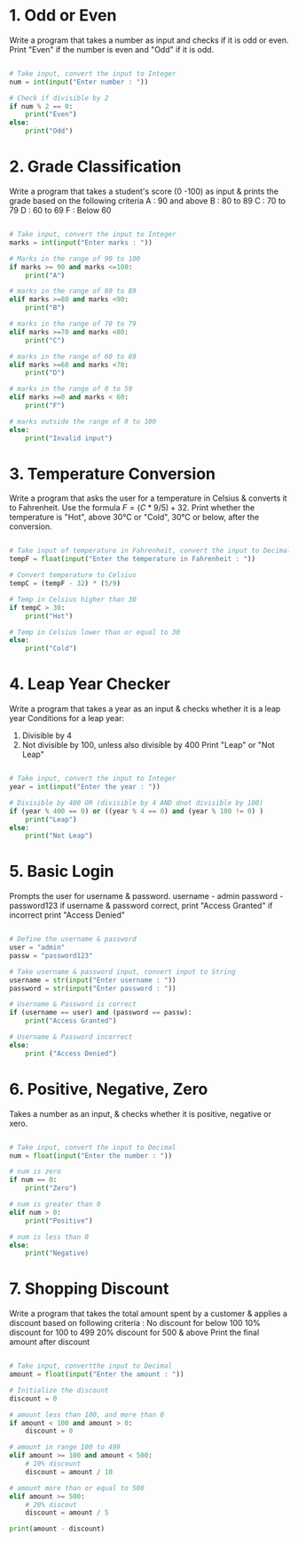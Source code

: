 
# 1. Odd or Even

Write a program that takes a number as input and checks if it is odd or even.
Print "Even" if the number is even and "Odd" if it is odd.

```python

# Take input, convert the input to Integer
num = int(input("Enter number : "))

# Check if divisible by 2
if num % 2 == 0:
	print("Even")
else:
	print("Odd")

```


# 2. Grade Classification

Write a program that takes a student's score (0 -100) as input & prints the grade based on the following criteria
A : 90 and above
B : 80 to 89
C : 70 to 79
D : 60 to 69
F : Below 60

```python

# Take input, convert the input to Integer
marks = int(input("Enter marks : "))

# Marks in the range of 90 to 100
if marks >= 90 and marks <=100:
	print("A")

# marks in the range of 80 to 89
elif marks >=80 and marks <90:
	print("B")

# marks in the range of 70 to 79
elif marks >=70 and marks <80:
	print("C")

# marks in the range of 60 to 69
elif marks >=60 and marks <70:
	print("D")

# marks in the range of 0 to 59
elif marks >=0 and marks < 60:
	print("F")

# marks outside the range of 0 to 100
else:
	print("Invalid input")
```


# 3. Temperature Conversion

Write a program that asks the user for a temperature in Celsius & converts it to Fahrenheit.
Use the formula $F = (C * 9/5) + 32$.
Print whether the temperature is "Hot", above 30°C
or "Cold", 30°C or below, after the conversion.

```python

# Take input of temperature in Fahrenheit, convert the input to Decimal
tempF = float(input("Enter the temperature in Fahrenheit : "))

# Convert temperature to Celsius
tempC = (tempF - 32) * (5/9)

# Temp in Celsius higher than 30
if tempC > 30:
	print("Hot")

# Temp in Celsius lower than or equal to 30
else:
	print("Cold")

```


# 4. Leap Year Checker

Write a program that takes a year as an input & checks whether it is a leap year
Conditions for a leap year:
1. Divisible by 4
2. Not divisible by 100, unless also divisible by 400
Print "Leap" or "Not Leap"

```python

# Take input, convert the input to Integer
year = int(input("Enter the year : "))

# Divisible by 400 OR (divisible by 4 AND dnot divisible by 100)
if (year % 400 == 0) or ((year % 4 == 0) and (year % 100 != 0) )
	print("Leap")
else:
	print("Not Leap")

```


# 5. Basic Login

Prompts the user for username & password. 
username - admin
password - password123
if username & password correct, print "Access Granted"
if incorrect print "Access Denied"

```python

# Define the username & password
user = "admin"
passw = "password123"

# Take username & password input, convert input to String
username = str(input("Enter username : "))
password = str(input("Enter password : "))

# Username & Password is correct
if (username == user) and (password == passw):
	print("Access Granted")

# Username & Password incorrect
else:
	print ("Access Denied")

```


# 6. Positive, Negative, Zero

Takes a number as an input, & checks whether it is positive, negative or xero.

```python

# Take input, convert the input to Decimal
num = float(input("Enter the number : "))

# num is zero
if num == 0:
	print("Zero")

# num is greater than 0
elif num > 0:
	print("Positive")

# num is less than 0
else:
	print("Negative)

```

# 7. Shopping Discount

Write a program that takes the total amount spent by a customer & applies a discount based on following criteria : 
No discount for below 100
10% discount for 100 to 499
20% discount for 500 & above
Print the final amount after discount

```python

# Take input, convertthe input to Decimal
amount = float(input("Enter the amount : "))

# Initialize the discount
discount = 0

# amount less than 100, and more than 0
if amount < 100 and amount > 0:
	discount = 0

# amount in range 100 to 499
elif amount >= 100 and amount < 500:
	# 10% discount
	discount = amount / 10

# amount more than or equal to 500
elif amount >= 500:
	# 20% discout
	discount = amount / 5

print(amount - discount)

```
